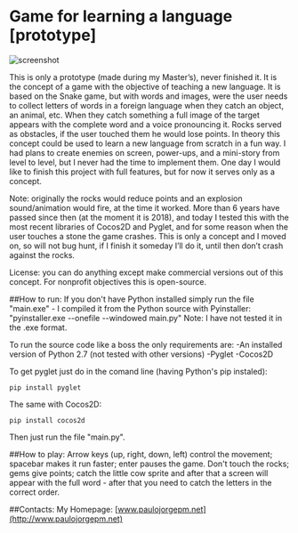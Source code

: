 # Game for learning a language [prototype]

![screenshot](http://www.paulojorgepm.net/static/images/language_game.png)

This is only a prototype (made during my Master’s), never finished it. It is the concept of a game with the objective of teaching a new language. It is based on the Snake game, but with words and images, were the user needs to collect letters of words in a foreign language when they catch an object, an animal, etc. When they catch something a full image of the target appears with the complete word and a voice pronouncing it. Rocks served as obstacles, if the user touched them he would lose points. In theory this concept could be used to learn a new language from scratch in a fun way. I had plans to create enemies on screen, power-ups, and a mini-story from level to level, but I never had the time to implement them. One day I would like to finish this project with full features, but for now it serves only as a concept.

Note: originally the rocks would reduce points and an explosion sound/animation would fire, at the time it worked. More than 6 years have passed since then (at the moment it is 2018), and today I tested this with the most recent libraries of Cocos2D and Pyglet, and for some reason when the user touches a stone the game crashes. This is only a concept and I moved on, so will not bug hunt, if I finish it someday I’ll do it, until then don’t crash against the rocks.

License: you can do anything except make commercial versions out of this concept. For nonprofit objectives this is open-source.

##How to run:
If you don't have Python installed simply run the file "main.exe" - I compiled it from the Python source with Pyinstaller: "pyinstaller.exe --onefile --windowed main.py"
Note: I have not tested it in the .exe format.

To run the source code like a boss the only requirements are:
-An installed version of Python 2.7 (not tested with other versions)
-Pyglet
-Cocos2D

To get pyglet just do in the comand line (having Python's pip instaled):
```
pip install pyglet
```

The same with Cocos2D:
```
pip install cocos2d
```

Then just run the file "main.py". 

##How to play:
Arrow keys (up, right, down, left) control the movement; spacebar makes it run faster; enter pauses the game. Don't touch the rocks; gems give points; catch the little cow sprite and after that a screen will appear with the full word - after that you need to catch the letters in the correct order.

##Contacts:
My Homepage: [www.paulojorgepm.net](http://www.paulojorgepm.net)